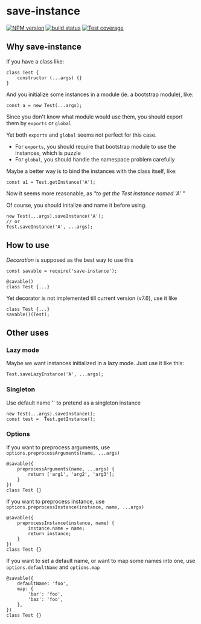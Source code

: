 # save-instance

[![NPM version][npm-image]][npm-url]
[![build status][travis-image]][travis-url]
[![Test coverage][coveralls-image]][coveralls-url]

## Why save-instance

If you have a class like:

```
class Test {
    constructor (...args) {}
}
```

And you initialize some instances in a module (ie. a bootstrap module), like:

```
const a = new Test(...args);
```

Since you don't know what module would use them, you should export them by `exports` or `global`

Yet both `exports` and `global` seems not perfect for this case.
* For `exports`, you should require that bootstrap module to use the instances, which is puzzle
* For `global`, you should handle the namespace problem carefully

Maybe a better way is to bind the instances with the class itself, like:

```
const a1 = Test.getInstance('A');
```

Now it seems more reasonable, as _"to get the Test instance named 'A' "_

Of course, you should initalize and name it before using.

```
new Test(...args).saveInstance('A');
// or
Test.saveInstance('A', ...args);
```

## How to use

_Decoration_ is supposed as the best way to use this

```
const savable = require('save-instance');

@savable()
class Test {...}
```

Yet decorator is not implemented till current version (v7.6), use it like

```
class Test {...}
savable()(Test);
```

## Other uses

### Lazy mode

Maybe we want instances initialized in a lazy mode. Just use it like this:

```
Test.saveLazyInstance('A', ...args);
```

### Singleton

Use default name '' to pretend as a singleton instance

```
new Test(...args).saveInstance();
const test =  Test.getInstance();
```

### Options

If you want to preprocess arguments, use `options.preprocessArguments(name, ...args)`

```
@savable({
    preprocessArguments(name, ...args) {
        return ['arg1', 'arg2', 'arg3'];
    }
})
class Test {}
```

If you want to preprocess instance, use `options.preprocessInstance(instance, name, ...args)`

```
@savable({
    preprocessInstance(instance, name) {
        instance.name = name;
        return instance;
    }
})
class Test {}
```

If you want to set a default name, or want to map some names into one, use `options.defaultName` and `options.map`

```
@savable({
    defaultName: 'foo',
    map: {
        'bar': 'foo',
        'baz': 'foo',
    },
})
class Test {}
```


[npm-image]: https://img.shields.io/npm/v/save-instance.svg?style=flat-square
[npm-url]: https://www.npmjs.com/package/save-instance
[travis-image]: https://img.shields.io/travis/viRingbells/save-instance/master.svg?style=flat-square
[travis-url]: https://travis-ci.org/viRingbells/save-instance
[coveralls-image]: https://img.shields.io/codecov/c/github/viRingbells/save-instance.svg?style=flat-square
[coveralls-url]: https://codecov.io/github/viRingbells/save-instance?branch=master
